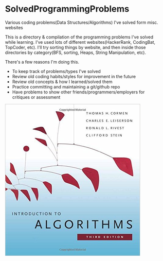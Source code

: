 # SolvedProgrammingProblems
Various coding problems(Data Structures/Algorithms) I've solved form misc. websites

This is a directory & compilation of the programming problems I've solved while learning. I've used lots of different 
websites(HackerRank, CodingBat, TopCoder, etc). I'll try sorting things by website, and then inside those
directories by category(BFS, sorting, Heaps, String Manipulation, etc). 

There's a few reasons I'm doing this. 
- To keep track of problems/types I've solved
- Review old coding habits/styles for improvement in the future
- Review old concepts & how I learned/solved them
- Practice committing and maintaining a git/github repo
- Have problems to show other friends/programmers/employers for critiques or assessment

![DS&Algs bible](/clrs.jpg)
